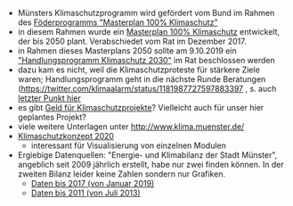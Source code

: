 - Münsters Klimaschutzprogramm wird gefördert vom Bund im Rahmen des [Föderprogramms "Masterplan 100% Klimaschutz"](https://www.klimaschutz.de/projekte/stadt-m%C3%BCnster-%E2%80%93-masterplan-100-klimaschutz)
- in diesem Rahmen wurde ein [Masterplan 100% Klimaschutz](https://www.stadt-muenster.de/klima/unser-klima-2050.html) entwickelt, der bis 2050 plant. Verabschiedet vom Rat im Dezember 2017.
- in Rahmen dieses Masterplans 2050 sollte am 9.10.2019 ein ["Handlungsprogramm Klimaschutz 2030"](https://www.stadt-muenster.de/sessionnet/sessionnetbi/vo0050.php?__kvonr=2004045143&voselect=11333) im Rat beschlossen werden
- dazu kam es nicht, weil die Klimaschutzproteste für stärkere Ziele waren; Handlungsprogramm geht in die nächste Runde Beratungen (https://twitter.com/klimaalarm/status/1181987727597883397 , s. auch [letzter Punkt hier](https://www.stadt-muenster.de/sessionnet/sessionnetbi/getfile.php?id=449521&type=do)
- es gibt [Geld für Klimaschutzprojekte](https://www.stadt-muenster.de/klima/klimafreundlich-leben/projektwerkstaetten.html)? Vielleicht auch für unser hier geplantes Projekt?
- viele weitere Unterlagen unter http://www.klima.muenster.de/
- [Klimaschutzkonzept 2020](https://www.stadt-muenster.de/umwelt/klimaschutzkonzept-2020.html)
    - interessant für Visualisierung von einzelnen Modulen
- Ergiebige Datenquellen: "Energie- und Klimabilanz der Stadt Münster", angeblich seit 2009 jährlich erstellt, habe nur zwei finden können. In der zweiten Bilanz leider keine Zahlen sondern nur Grafiken.
    - [Daten bis 2017 (von Januar 2019)](https://www.stadt-muenster.de/sessionnet/sessionnetbi/vo0050.php?__kvonr=2004044154)
    - [Daten bis 2011 (von Juli 2013)](https://www.stadt-muenster.de/sessionnet/sessionnetbi/vo0050.php?__kvonr=2004035809)
